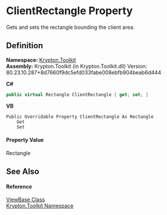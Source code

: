 # ClientRectangle Property


Gets and sets the rectangle bounding the client area.



## Definition
**Namespace:** <a href="79d2eac2-21f4-54ff-7552-b20c33c30600.md">Krypton.Toolkit</a>  
**Assembly:** Krypton.Toolkit (in Krypton.Toolkit.dll) Version: 80.23.10.287+8d7660f9dc5efd033fabe008ebfb904beab6d444

**C#**
``` C#
public virtual Rectangle ClientRectangle { get; set; }
```
**VB**
``` VB
Public Overridable Property ClientRectangle As Rectangle
	Get
	Set
```



#### Property Value
Rectangle

## See Also


#### Reference
<a href="309ac2d8-bfc5-c1a7-ab6a-4f4cf86a1ba6.md">ViewBase Class</a>  
<a href="79d2eac2-21f4-54ff-7552-b20c33c30600.md">Krypton.Toolkit Namespace</a>  
